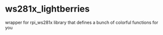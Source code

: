 # ws281x_lightberries
wrapper for rpi_ws281x library that defines a bunch of colorful functions for you
